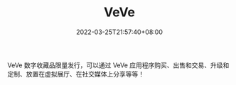 ﻿---
weight: 
title: "VeVe"
description: "VeVe 数字收藏品限量发行，可以通过 VeVe 应用程序购买、出售和交易、升级和定制、放置在虚拟展厅、在社交媒体上分享等等！"
date: 2022-03-25T21:57:40+08:00
lastmod: 2022-03-25T16:45:40+08:00
draft: false
authors: ["Metabd"]
featuredImage: "133.png"
link: "https://www.veve.me/"
tags: ["VeVe","交易所"]
categories: ["navigation"]
navigation: ["交易所"]
lightgallery: true
toc: true
pinned: false
recommend: false
recommend1: false
---
VeVe 数字收藏品限量发行，可以通过 VeVe 应用程序购买、出售和交易、升级和定制、放置在虚拟展厅、在社交媒体上分享等等！
